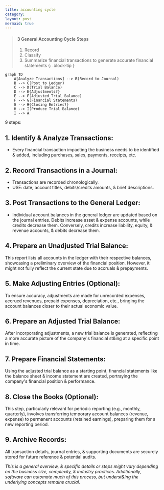 ```yaml
---
title: accounting cycle
category: 
layout: post
mermaid: true
---
```


> #### 3 General Accounting Cycle Steps
> 1. Record
> 2. Classify
> 3. Summarize financial transactions to generate accurate financial statements
{: .block-tip }


```mermaid
graph TD
    A[Analyze Transactions] --> B(Record to Journal)
    B --> C(Post to Ledger)
    C --> D(Trial Balance)
    D --> E{Adjustments?}
    E --> F(Adjusted Trial Balance)
    F --> G(Financial Statements)
    G --> H{Closing Entries?}
    H --> I(Produce Trial Balance)
    I --> A
```

9 steps:

## 1. Identify & Analyze Transactions:

- Every financial transaction impacting the business needs to be identified & added, including purchases, sales, payments, receipts, etc.

## 2. Record Transactions in a Journal:

- Transactions are recorded chronologically.
- USE: date, account titles, debits/credits amounts, & brief descriptions.

## 3. Post Transactions to the General Ledger:

- Individual account balances in the general ledger are updated based on the journal entries. Debits increase asset & expense accounts, while credits decrease them. Conversely, credits increase liability, equity, & revenue accounts, & debits decrease them.

## 4. Prepare an Unadjusted Trial Balance:

This report lists all accounts in the ledger with their respective balances, showcasing a preliminary overview of the financial position. However, it might not fully reflect the current state due to accruals & prepayments.

## 5. Make Adjusting Entries (Optional):

To ensure accuracy, adjustments are made for unrecorded expenses, accrued revenues, prepaid expenses, depreciation, etc., bringing the account balances closer to their actual economic value.

## 6. Prepare an Adjusted Trial Balance:

After incorporating adjustments, a new trial balance is generated, reflecting a more accurate picture of the company's financial st&ing at a specific point in time.

## 7. Prepare Financial Statements:

Using the adjusted trial balance as a starting point, financial statements like the balance sheet & income statement are created, portraying the company's financial position & performance.

## 8. Close the Books (Optional):

This step, particularly relevant for periodic reporting (e.g., monthly, quarterly), involves transferring temporary account balances (revenue, expense) to permanent accounts (retained earnings), preparing them for a new reporting period.

## 9. Archive Records:

All transaction details, journal entries, & supporting documents are securely stored for future reference & potential audits.

*This is a general overview, & specific details or steps might vary depending on the business size, complexity, & industry practices. Additionally, software can automate much of this process, but underst&ing the underlying concepts remains crucial.*
